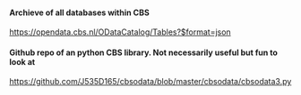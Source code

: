 #### Archieve of all databases within CBS
https://opendata.cbs.nl/ODataCatalog/Tables?$format=json
#### Github repo of an python CBS library. Not necessarily useful but fun to look at
https://github.com/J535D165/cbsodata/blob/master/cbsodata/cbsodata3.py